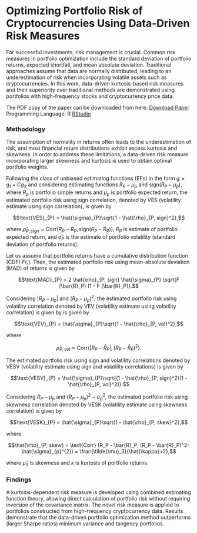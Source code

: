 # Optimizing Portfolio Risk of Cryptocurrencies Using Data-Driven Risk Measures

For successful investments, risk management is crucial. Common risk measures in portfolio optimization include the standard deviation of portfolio returns, expected shortfall, and mean absolute deviation. 
Traditional approaches assume that data are normally distributed, leading to an underestimation of risk when incorporating volatile assets such as cryptocurrencies.
In this work, data-driven kurtosis-based risk measures and their superiority over traditional methods are demonstrated using portfolios with high-frequency stocks and cryptocurrency price data.

The PDF copy of the paper can be downloaded from here: [Download Paper](https://www.mdpi.com/1911-8074/15/10/427)
Programming Language: R [RStudio](https://posit.co/downloads/)

### Methodology

The assumption of normality in returns often leads to the underestimation of risk, and most financial return distributions exhibit excess kurtosis and skewness.
In order to address these limitations, a data-driven risk measure incorporating larger skewness and kurtosis is used to obtain optimal portfolio weights.

Following the class of unbiased estimating functions (EFs) in the form $g = g_1 + Cg_2$ and considering estimating functions $R_P - \mu_p$ and $\text{sign} (R_P - \mu_p)$, 
where $R_p$ is portfolio simple returns and $\mu_p$ is portfolio expected return, the estimated portfolio risk using sign correlation, denoted by VES (volatility estimate using sign correlation), is given by
```math
\text{VES}_{P} = \hat{\sigma}_{P}\sqrt{1 - \hat{\rho}_{P, sign}^2},
```
where $\hat{\rho}_{P, sign} = \text{Corr} (R_P - \bar{R}_P, \text{sign} (R_P - \bar{R}_P))$, $\bar{R}_P$ is estimate of portfolio expected return, and $\hat{\sigma}_{P}$ is the estimate of portfolio volatility (standard deviation of portfolio returns).

Let us assume that portfolio returns have a cumulative distribution function (CDF) $F(.)$.
Then, the estimated portfolio risk using mean-absolute deviation (MAD) of returns is given by
```math
\text{MAD}_{P} = 2 \hat{\rho}_{P, sign} \hat{\sigma}_{P} \sqrt{F (\bar{R}_P) (1 - F (\bar{R}_P)}.
```

Considering $|R_P - \mu_p|$ and $(R_P - \mu_p)^2$, the estimated portfolio risk using volatility correlation denoted by VEV (volatility estimate using volatility correlation) is given by
is given by
```math
\text{VEV}_{P} =  \hat{\sigma}_{P}\sqrt{1 - \hat{\rho}_{P, vol}^2},
```
where 
```math
\hat{\rho}_{P, vol} = \text{Corr} (|R_P - \bar{R}_P|, (R_P - \bar{R}_P)^2).
```

The estimated portfolio risk using sign and volatility correlations denoted by VESV (volatility estimate using sign and volatility correlations) is given by
```math
\text{VESV}_{P} =  \hat{\sigma}_{P}\sqrt{(1 - \hat{\rho}_{P, sign}^2)(1 - \hat{\rho}_{P, vol}^2)}.
```

Considering $R_P - \mu_p$ and $(R_P - \mu_p)^2-\sigma_{p}^{2}$, the estimated portfolio risk using skewness correlation denoted by VESK (volatility estimate using skewness correlation) is given by 
```math
\text{VESK}_{P} =  \hat{\sigma}_{P}\sqrt{1 - \hat{\rho}_{P, skew}^2},
```
where 
```math
\hat{\rho}_{P, skew} = \text{Corr} (R_P - \bar{R}_P, (R_P - \bar{R}_P)^2-\hat{\sigma}_{p}^{2}) = \frac{\tilde{\mu}_3}{\hat{\kappa}+2},
```
where $\tilde{\mu}_3$ is skewness and $\kappa$ is kurtosis of portfolio returns.

### Findings

A kurtosis-dependent risk measure is developed using combined estimating function theory, allowing direct calculation of portfolio risk without requiring inversion of the covariance matrix. The novel risk measure is applied to portfolios constructed from high-frequency cryptocurrency data. 
Results demonstrate that the data-driven portfolio optimization method outperforms (larger Sharpe ratios) minimum variance and tangency portfolios.

